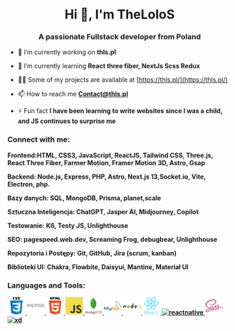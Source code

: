 <h1 align="center">Hi 👋, I'm TheLoloS</h1>
<h3 align="center">A passionate Fullstack developer from Poland</h3>

- 🔭 I’m currently working on **thls.pl**

- 🌱 I’m currently learning **React three fiber, NextJs Scss Redux**

- 👨‍💻 Some of my projects are available at [https://thls.pl/](https://thls.pl/)

- 📫 How to reach me **Contact@thls.pl**

- ⚡ Fun fact **I have been learning to write websites since I was a child, and JS continues to surprise me**

<h3 align="left">Connect with me:</h3>
<p><strong>Frontend:<strong/>HTML, CSS3, JavaScript, ReactJS, Tailwind CSS, Three.js, React Three Fiber, Farmer Motion, Framer Motion 3D, Astro, Gsap</p>
 

Backend: Node.js, Express, PHP, Astro, Next.js 13,Socket.io, Vite, Electron, php.

Bazy danych: SQL, MongoDB, Prisma, planet,scale

Sztuczna Inteligencja: ChatGPT, Jasper AI, Midjourney, Copilot

Testowanie: K6, Testy JS, Unlighthouse

SEO: pagespeed.web.dev,  Screaming Frog, debugbear, Unlighthouse

Repozytoria i Postępy: Git, GitHub, Jira (scrum, kanban)

Biblioteki UI: Chakra, Flowbite, Daisyui, Mantine, Materiał UI

<h3 align="left">Languages and Tools:</h3>
<p align="left"> <a href="https://www.w3schools.com/css/" target="_blank" rel="noreferrer"> <img src="https://raw.githubusercontent.com/devicons/devicon/master/icons/css3/css3-original-wordmark.svg" alt="css3" width="40" height="40"/> </a> <a href="https://expressjs.com" target="_blank" rel="noreferrer"> <img src="https://raw.githubusercontent.com/devicons/devicon/master/icons/express/express-original-wordmark.svg" alt="express" width="40" height="40"/> </a> <a href="https://www.w3.org/html/" target="_blank" rel="noreferrer"> <img src="https://raw.githubusercontent.com/devicons/devicon/master/icons/html5/html5-original-wordmark.svg" alt="html5" width="40" height="40"/> </a> <a href="https://developer.mozilla.org/en-US/docs/Web/JavaScript" target="_blank" rel="noreferrer"> <img src="https://raw.githubusercontent.com/devicons/devicon/master/icons/javascript/javascript-original.svg" alt="javascript" width="40" height="40"/> </a> <a href="https://www.mongodb.com/" target="_blank" rel="noreferrer"> <img src="https://raw.githubusercontent.com/devicons/devicon/master/icons/mongodb/mongodb-original-wordmark.svg" alt="mongodb" width="40" height="40"/> </a> <a href="https://www.mysql.com/" target="_blank" rel="noreferrer"> <img src="https://raw.githubusercontent.com/devicons/devicon/master/icons/mysql/mysql-original-wordmark.svg" alt="mysql" width="40" height="40"/> </a> <a href="https://nodejs.org" target="_blank" rel="noreferrer"> <img src="https://raw.githubusercontent.com/devicons/devicon/master/icons/nodejs/nodejs-original-wordmark.svg" alt="nodejs" width="40" height="40"/> </a> <a href="https://reactjs.org/" target="_blank" rel="noreferrer"> <img src="https://raw.githubusercontent.com/devicons/devicon/master/icons/react/react-original-wordmark.svg" alt="react" width="40" height="40"/> </a> <a href="https://reactnative.dev/" target="_blank" rel="noreferrer"> <img src="https://reactnative.dev/img/header_logo.svg" alt="reactnative" width="40" height="40"/> </a> <a href="https://sass-lang.com" target="_blank" rel="noreferrer"> <img src="https://raw.githubusercontent.com/devicons/devicon/master/icons/sass/sass-original.svg" alt="sass" width="40" height="40"/> </a> <a href="https://www.adobe.com/products/xd.html" target="_blank" rel="noreferrer"> <img src="https://cdn.worldvectorlogo.com/logos/adobe-xd.svg" alt="xd" width="40" height="40"/> </a> </p>

[//]: # "![Top Langs](https://github-readme-stats.vercel.app/api/top-langs/?username=TheLoloS)](https://github.com/anuraghazra/github-readme-stats)"
[//]: # "![TheLoloS's GitHub stats](https://github-readme-stats.vercel.app/api?username=TheLoloS&show_icons=true)"

